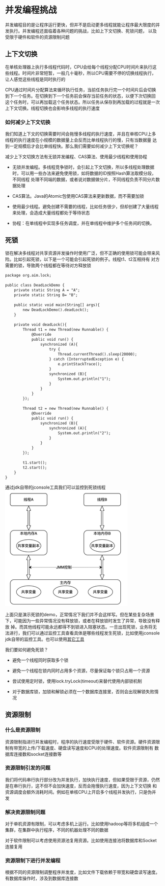 # 并发编程挑战
并发编程目的是让程序运行更快，但并不是启动更多线程就能让程序最大限度的并发执行。并发编程还面临着各种问题的挑战，比如上下文切换、死锁问题，
以及受限于硬件和软件的资源限制问题

## 上下文切换
在单核处理器上执行多线程代码时，CPU会给每个线程分配CPU时间片来执行这些线程。时间片非常短暂，一般几十毫秒，所以CPU需要不停的切换线程执行，
让人感觉这些线程是同时执行的

CPU通过时间片分配算法来循环执行任务，当前任务执行完一个时间片后会切换到下一个任务。在切换到下一个任务前会保存当前任务的状态，以便下次切换回
这个任务时，可以再加载这个任务状态。所以任务从保存到再加载的过程就是一次上下文切换。线程切换也会影响多线程的执行速度

### 如何减少上下文切换
我们知道上下文的切换需要时间会拖慢多线程的执行速度，并且在单核CPU上多线程的执行速度在小规模的数据量上会反而比单线程执行的慢，只有当数据量
达到一定规模后才会比单线程快。那么我们需要如何减少上下文切换呢？

减少上下文切换方法有无锁并发编程、CAS算法、使用最少线程和使用协程

- 无锁并发编程。多线程竞争锁时，会引起上下文切换，所以多线程处理数据时，可以用一些办法来避免使用锁，如将数据的ID按照Hash算法取模分段，不同线程
处理不同端的数据，或者说对数据做分片，不同线程负责不同分片数据处理
  
- CAS算法。Java的Atomic包使用CAS算法来更新数据，而不需要加锁

- 使用最少线程。避免创建不需要的线程，比如任务很少，但却创建了大量线程来处理，会造成大量线程都处于等待状态

- 协程：在单线程中实现多任务调度，并在单线程中维护多个任务间的切换。

## 死锁
锁在解决多线程对共享资源并发操作时使用广泛，但不正确的使用锁可能会带来风险。比如引起死锁，以下是一个可能会引起死锁的例子。线程t1、t2互相持有
对方需要的锁，导致两个线程都在等待对方释放锁
```
package org.aim.lock;

public class DeadLockDemo {
    private static String A = "A";
    private static String B= "B";

    public static void main(String[] args){
        new DeadLockDemo().deadLock();
    }

    private void deadLock(){
        Thread t1 = new Thread(new Runnable() {
            @Override
            public void run() {
                synchronized (A){
                    try {
                        Thread.currentThread().sleep(20000);
                    } catch (InterruptedException e) {
                        e.printStackTrace();
                    }
                    synchronized (B){
                        System.out.println("1");
                    }
                }
            }
        });

        Thread t2 = new Thread(new Runnable() {
            @Override
            public void run() {
                synchronized (B){
                    synchronized (A){
                        System.out.println("2");
                    }
                }
            }
        });

        t1.start();
        t2.start();
    }
}
```
通过jdk自带的jconsole工具我们可以监控到死锁线程
![img.png](img.png)

上面只是演示死锁的demo，正常情况下我们并不会这样写。但在某些复杂场景下，可能因为一些异常情况没有释放锁，或者在释放锁时发生了异常，导致没有释放
掉。而其他线程可能永远都得不到锁进入阻塞状态。一旦出现死锁，业务将无法进行，我们可以通过监控工具查看具体是哪些线程发生死锁，比如使用jconsole
jdk自带的监控工具。也可以使用[其它工具](https://blog.csdn.net/github_38730134/article/details/121194952)

我们要如何避免死锁？

- 避免一个线程同时获取多个锁

- 避免一个线程在锁内同时占用多个资源，尽量保证每个锁只占用一个资源

- 尝试使用定时锁，使用lock.tryLock(timeout)来替代使用内部锁机制

- 对于数据库锁，加锁和解锁必须在一个数据库连接里，否则会出现解锁失败情况

## 资源限制

### 什么是资源限制
资源限制指进行并发编程时，程序的执行速度受限于硬件、软件资源。硬件资源限制有带宽的上传/下载速度、硬盘读写速度和CPU的处理速度。软件资源限制有
数据库连接数和socket连接数等

### 资源限制引发的问题
我们将代码串行执行部分改为并发执行，加快执行速度，但如果受限于资源，仍然是在串行执行，这不但不会加快速度，反而会拖慢执行速度，因为上下文切换
和资源调度会额外消耗时间。例如在单核CPU上开启多个线程并发执行，只是伪并发

### 解决资源限制问题
对于单机资源有限制，可以考虑多机上运行。比如使用hadoop等将多机组成一个集群，在集群中执行程序，不同的机器处理不同的数据

对于软件限制可以考虑使用资源池复用资源。比如使用连接池将数据库和Socket连接复用

### 资源限制下进行并发编程
根据不同的资源限制调整程序并发度，比如文件下载依赖于带宽和硬盘读写速度。有数据库操作时，涉及到数据库连接数





